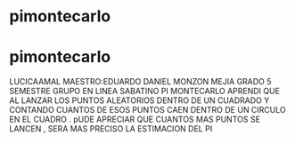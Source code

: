 # pimontecarlo
 # pimontecarlo
 LUCICAAMAL
 MAESTRO:EDUARDO DANIEL
MONZON MEJIA
GRADO 5 SEMESTRE
GRUPO EN LINEA SABATINO
PI MONTECARLO APRENDI QUE  AL LANZAR LOS  PUNTOS  ALEATORIOS  DENTRO DE UN CUADRADO  Y CONTANDO  CUANTOS DE ESOS PUNTOS  CAEN DENTRO  DE UN CIRCULO  EN EL CUADRO . pUDE APRECIAR  QUE CUANTOS MAS PUNTOS  SE LANCEN , SERA MAS PRECISO  LA ESTIMACION DEL PI

